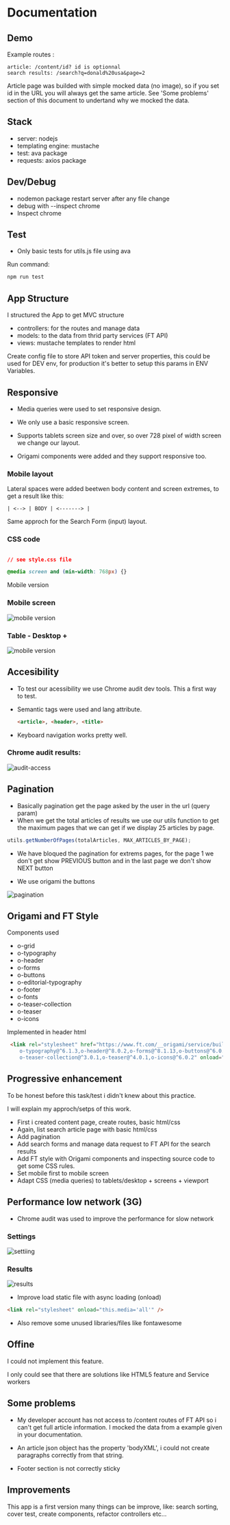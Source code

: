 # Documentation


## Demo

Example routes : 

```
article: /content/id? id is optionnal
search results: /search?q=donald%20usa&page=2
```

Article page was builded with simple mocked data (no image), so if you set id in the URL you will always get the same article. See 'Some problems' section of this document to undertand why we mocked the data.

## Stack

- server: nodejs
- templating engine: mustache
- test: ava package
- requests: axios package

## Dev/Debug

- nodemon package restart server after any file change
- debug with --inspect chrome
- Inspect chrome

## Test 

- Only basic tests for utils.js file using ava
 
 Run command:
 ```bash
 npm run test
 ```

 ## App Structure

I structured the App to get MVC structure
- controllers: for the routes and manage data
- models: to the data from thrid party services (FT API)
- views: mustache templates to render html

Create config file to store API token and server properties, 
this could be used for DEV env, for production it's better to setup this params in ENV Variables.



## Responsive

- Media queries were used to set responsive design.

- We only use a basic responsive screen.

- Supports tablets screen size and over, so over 728 pixel of width screen we change our layout.

- Origami components were added and they support responsive too.

### Mobile layout 

Lateral spaces were added beetwen body content and screen extremes, to get a result like this: 

```| <--> | BODY | <-------> |```

Same approch for the Search Form (input) layout.


### CSS code
```css

// see style.css file

@media screen and (min-width: 768px) {}
```

Mobile version

### Mobile screen
![mobile version](./images/mobile-screen.png)

### Table - Desktop +
![mobile version](./images/desktop-screen.png)

## Accesibility

- To test our acessibility we use Chrome audit dev tools. This a first way to test.
- Semantic tags were used and lang attribute.
  ```html
  <article>, <header>, <title>
  ```

- Keyboard navigation works pretty well.

### Chrome audit results:


![audit-access](images/audit-accessibility.png)

## Pagination

- Basically pagination get the page asked by the user in the url (query param)
- When we get the total articles of results we use our utils function to get the maximum pages that we can get if we display 25 articles by page. 

```javascript
utils.getNumberOfPages(totalArticles, MAX_ARTICLES_BY_PAGE);
```

- We have bloqued the pagination for extrems pages, for the page 1 we don't get show PREVIOUS button and in the last page we don't show NEXT button

- We use origami the buttons

![pagination](./images/pagination.png)

## Origami and FT Style

Components used

- o-grid
- o-typography
- o-header
- o-forms
- o-buttons
- o-editorial-typography
- o-footer
- o-fonts
- o-teaser-collection
- o-teaser
- o-icons

Implemented in header html
```html
 <link rel="stylesheet" href="https://www.ft.com/__origami/service/build/v2/bundles/css?modules=o-grid@^5.0.2,
    o-typography@^6.1.3,o-header@^8.0.2,o-forms@^8.1.13,o-buttons@^6.0.9,o-editorial-typography@^1.0.4,o-footer@^7.0.2,o-fonts@^4.0.2,
    o-teaser-collection@^3.0.1,o-teaser@^4.0.1,o-icons@^6.0.2" onload="this.media='all'"/>
```

## Progressive enhancement

To be honest before this task/test i didn't knew about this practice. 

I will explain my approch/setps of this work.

- First i created content page, create routes, basic html/css
- Again, list search article page with basic html/css
- Add pagination
- Add search forms and manage data request to FT API for the search results
- Add FT style with Origami components and inspecting source code to get some CSS rules.
- Set mobile first to mobile screen
- Adapt CSS (media queries) to tablets/desktop + screens + viewport

## Performance low network (3G)

- Chrome audit was used to improve the performance for slow network

### Settings

![settiing](./images/audit-perf-setting.png)

### Results 

![results](./images/audit-perf.png)


- Improve load static file with async loading (onload)

```html
<link rel="stylesheet" onload="this.media='all'" />
```

- Also remove some unused libraries/files like fontawesome

## Offine

I could not implement this feature. 

I only could see that there are solutions like HTML5 feature and Service workers

## Some problems

- My developer account has not access to /content routes of FT API so i can't get full article information. I mocked the data from a example given in your documentation.

- An article json object has the property 'bodyXML', i could not create paragraphs correctly from that string.

- Footer section is not correctly sticky

## Improvements

This app is a first version many things can be improve, like: search sorting, cover test, create components, refactor controllers etc...

